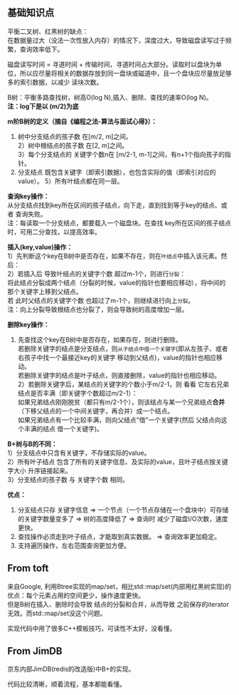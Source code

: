 
## 基础知识点

平衡二叉树、红黑树的缺点：  
在数据量过大（没法一次性放入内存）的情况下，深度过大，导致磁盘读写过于频繁，查询效率低下。

磁盘读写时间 = 寻道时间 + 传输时间，寻道时间占大部分。读取时以盘块为单位，所以应尽量将相关的数据存放到同一盘块或磁道中，且一个盘块应尽量放足够多的索引数据，以减少 读块次数。

B树：平衡多路查找树，树高O(log N),插入、删除、查找的速率O(log N)。  
**注：log下是以 (m/2)为底**

**m阶B树的定义（摘自《编程之法-算法与面试心得》）：**  
1) 树中分支结点的孩子数 在[m/2, m]之间。  
2）树中根结点的孩子数 在[2, m]之间。  
3）每个分支结点的 关键字个数n在 [m/2-1, m-1]之间，有n+1个指向孩子的指针。  
4) 分支结点 既包含关键字（即索引数据），也包含实际的值（即索引对应的value）。
5）所有叶结点都在同一层。

**查询key操作：**  
从分支结点找到key所在区间的孩子结点，向下走，直到找到等于key的结点、或者 查询失败。  
注：每读取一个分支结点，都要载入一个磁盘块。在查找 key所在区间的孩子结点时，可用二分查找，以提高效率。

**插入(key,value)操作：**  
1）先判断这个key在B树中是否存在，如果不存在，则在`叶结点`中插入该元素。然后：  
2）若插入后 导致叶结点的关键字个数 超过m-1个，则进行`分裂`：  
将此结点分裂成两个结点（分裂的时候，value的指针也要相应移动），将中间的那个关键字上移到父结点。  
若 此时父结点的关键字个数 也超过了m-1个，则继续进行向上`分裂`。  
注：向上分裂导致根结点也分裂了，则会导致树的高度增加一层。

**删除key操作：**  
1) 先查找这个key在B树中是否存在，如果存在，则进行删除。  
若删除关键字的结点是分支结点，则`从子结点中借一个关键字`(即从左孩子、或者右孩子中找一个最接近key的关键字 移动到父结点)，value的指针也相应移动。  
若删除关键字的结点是叶子结点，则直接删除，value的指针也相应移动。  
2）若删除关键字后，某结点的关键字的个数小于m/2-1，则 看看 它左右兄弟结点是否丰满（即关键字个数超过m/2-1）：  
如果兄弟结点刚刚脱贫（都只有m/2-1个），则该结点与某一个兄弟结点**合并**（下移父结点的一个中间关键字，再合并）成一个结点。  
如果兄弟结点有一个比较丰满，则向父结点"借"一个关键字(然后 父结点向这个丰满的结点 借一个关键字)。  

**B+树与B的不同：**  
1）分支结点中只含有关键字，不存储实际的value。  
2）所有叶子结点 包含了所有的关键字信息、及实际的value，且叶子结点按关键字大小 升序链接起来。  
3）分支结点的孩子数 与 关键字个数 相同。  

**优点：**  
1. 分支结点只存 关键字信息 => 一个节点（一个节点存储在一个盘块中）可存储的关键字数量变多了 => 树的高度降低了 => 查询时 减少了磁盘I/O次数，速度更快。  
2. 查找操作必须走到叶子结点，才能取到真实数据。 => 查询效率更加稳定。  
3. 支持遍历操作，左右范围查询更加方便。  

## From toft

来自Google, 利用Btree实现的map/set，相比std::map/set(内部用红黑树实现)的优点：每个元素占用的空间更少，操作速度更快。  
但是B树在插入、删除时会导致 结点的分裂和合并，从而导致 之前保存的iterator无效。而std::map/set没这个问题。

实现代码中用了很多C++模板技巧，可读性不太好，没看懂。

## From JimDB

京东内部JimDB(redis的改造版)中B+的实现。

代码比较清晰，顺着流程，基本都能看懂。






